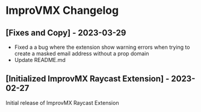 # ImproVMX Changelog

## [Fixes and Copy] - 2023-03-29

- Fixed a a bug where the extension show warning errors when trying to create a masked email address without a prop domain
- Update README.md

## [Initialized ImprovMX Raycast Extension] - 2023-02-27

Initial release of ImprovMX Raycast Extension
